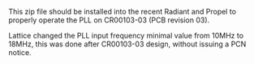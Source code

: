 This zip file should be installed into the recent Radiant and Propel to properly operate the PLL on CR00103-03 (PCB revision 03).

Lattice changed the PLL input frequency minimal value from 10MHz to 18MHz, this was done after CR00103-03 design, without issuing a PCN notice.
